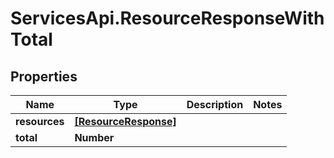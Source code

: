 # ServicesApi.ResourceResponseWithTotal

## Properties

Name | Type | Description | Notes
------------ | ------------- | ------------- | -------------
**resources** | [**[ResourceResponse]**](ResourceResponse.md) |  | 
**total** | **Number** |  | 


